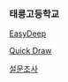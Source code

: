 
### 태릉고등학교
[EasyDeep](https://beta.easydeep.ai/login)

[Quick Draw](https://quickdraw.withgoogle.com/?locale=ko)





[설문조사](https://forms.gle/F2NTRk2x1NjFBpPH6)
